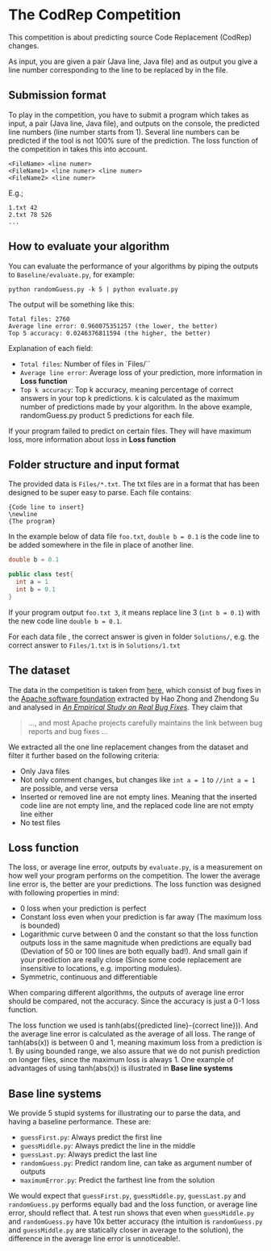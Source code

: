# The CodRep Competition

This competition is about predicting source Code Replacement (CodRep) changes.

As input, you are given a pair (Java line, Java file) and as output you give a line number corresponding to the line to be replaced by in the file.

## Submission format

To play in the competition, you have to submit a program which takes as input, a pair (Java line, Java file), and outputs on the console, the predicted line numbers (line number starts from 1). Several line numbers can be predicted if the tool is not 100% sure of the prediction. The loss function of the competition in takes this into account.

```
<FileName> <line numer>
<FileName1> <line numer> <line numer>
<FileName2> <line numer>
```

E.g.;
```
1.txt 42
2.txt 78 526
...
```

## How to evaluate your algorithm

You can evaluate the performance of your algorithms by piping the outputs to `Baseline/evaluate.py`, for example:
```shell
python randomGuess.py -k 5 | python evaluate.py
```

The output will be something like this:
```
Total files: 2760
Average line error: 0.960075351257 (the lower, the better)
Top 5 accuracy: 0.0246376811594 (the higher, the better)
```

Explanation of each field:
* `Total files`: Number of files in `Files/``
* `Average line error`: Average loss of your prediction, more information in **Loss function**
* `Top k accuracy`: Top k accuracy, meaning percentage of correct answers in your top k predictions. k is calculated as the maximum number of predictions made by your algorithm. In the above example, randomGuess.py product 5 predictions for each file.

If your program failed to predict on certain files. They will have maximum loss, more information about loss in **Loss function**


## Folder structure and input format

The provided data is `Files/*.txt`. The txt files are in a format that has been designed to be super easy to parse.
Each file contains:
```
{Code line to insert}
\newline
{The program}
```

In the example below of data file `foo.txt`, `double b = 0.1` is the code line to be added somewhere in the file in place of another line.
```java
double b = 0.1

public class test{
  int a = 1
  int b = 0.1
}
```

If your program output `foo.txt 3`, it means replace line 3 (`int b = 0.1`) with the new code line `double b = 0.1`.

For each data file , the correct answer is given in folder `Solutions/`,  e.g. the correct answer to `Files/1.txt` is in `Solutions/1.txt`

## The dataset

The data in the competition is taken from [here](https://github.com/monperrus/real-bug-fixes-icse-2015/), which consist of bug fixes in the [Apache software foundation](http://apache.org) extracted by Hao Zhong and Zhendong Su and analysed in [*An Empirical Study on Real Bug Fixes*](http://stap.sjtu.edu.cn/images/8/86/Icse15-bugstudy.pdf). They claim that
> ..., and most Apache projects carefully maintains the link between bug reports and bug fixes ...

We extracted all the one line replacement changes from the dataset and filter it further based on the following criteria:
* Only Java files
* Not only comment changes, but changes like `int a = 1` to `//int a = 1` are possible, and verse versa
* Inserted or removed line are not empty lines. Meaning that the inserted code line are not empty line, and the replaced code line are not empty line either
* No test files


## Loss function

The loss, or average line error, outputs by `evaluate.py`, is a measurement on how well your program performs on the competition. The lower the average line error is, the better are your predictions. The loss function was designed with following properties in mind:
* 0 loss when your prediction is perfect
* Constant loss even when your prediction is far away (The maximum loss is bounded)
* Logarithmic curve between 0 and the constant so that the loss function outputs loss in the same magnitude when predictions are equally bad (Deviation of 50 or 100 lines are both equally bad!). And small gain if your prediction are really close (Since some code replacement are insensitive to locations, e.g. importing modules).
* Symmetric, continuous and differentiable

When comparing different algorithms, the outputs of average line error should be compared, not the accuracy. Since the accuracy is just a 0-1 loss function.

The loss function we used is tanh(abs({predicted line}-{correct line})). And the average line error is calculated as the average of all loss. The range of tanh(abs(x)) is between 0 and 1, meaning maximum loss from a prediction is 1. By using bounded range, we also assure that we do not punish prediction on longer files, since the maximum loss is always 1. One example of advantages of using tanh(abs(x)) is illustrated in **Base line systems**


## Base line systems

We provide 5 stupid systems for illustrating our to parse the data, and having a baseline performance. These are:
* `guessFirst.py`: Always predict the first line
* `guessMiddle.py`: Always predict the line in the middle
* `guessLast.py`: Always predict the last line
* `randomGuess.py`: Predict random line, can take as argument number of outputs
* `maximumError.py`: Predict the farthest line from the solution

We would expect that `guessFirst.py`, `guessMiddle.py`, `guessLast.py` and `randomGuess.py` performs equally bad and the loss function, or average line error, should reflect that. A test run shows that even when `guessMiddle.py` and `randomGuess.py` have 10x better accuracy (the intuition is `randomGuess.py` and `guessMiddle.py` are statically closer in average to the solution), the difference in the average line error is unnoticeable!.

